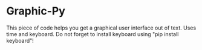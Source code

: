 # Graphic-Py
This piece of code helps you get a graphical user interface out of text. Uses time and keyboard. Do not forget to install keyboard using "pip install keyboard"!
